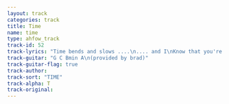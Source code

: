 ```yaml
---
layout: track
categories: track
title: Time
name: time
type: ahfow_track
track-id: 52
track-lyrics: "Time bends and slows ....\n.... and I\nKnow that you're mine and then\nSolely roll on through the night\n\nTime, time\nOn through the night\nTime, time\n\nEach day goes so fast\nThe summer is now past\nI'm standin in garbage\nAnd solely roll on through the night\n\nTime, time\nOn through the night\nTime, time\n\nTime, time, time\nWhen you were mine, mine, mine\nAll through the time, time, time\nWhen you were mine, mine, mine"
track-guitar: "G C Bmin A\n(provided by brad)"
track-guitar-flag: true
track-author: 
track-sort: "TIME"
track-alpha: T
track-original: 
---
```

